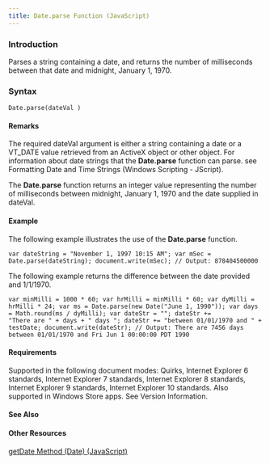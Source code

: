 ```yaml
---
title: Date.parse Function (JavaScript)
---
```


### Introduction 

 Parses a string containing a date, and returns the number of milliseconds between that date and midnight, January 1, 1970.

### Syntax 

```
Date.parse(dateVal )
```

#### Remarks 

<div id="languageReferenceRemarksSection" class="section" name="collapseableSection" style="">
  <p xmlns:util="util">
    The required <span class="parameter" sdata="paramReference">dateVal</span> argument is either a string containing a date or a VT_DATE value retrieved from an ActiveX object or other object. For
    information about date strings that the <b>Date.parse</b> function can parse. see <span sdata="link">Formatting Date and Time Strings (Windows Scripting - JScript)</span>.
  </p>
  <p xmlns:util="util">
    The <b>Date.parse</b> function returns an integer value representing the number of milliseconds between midnight, January 1, 1970 and the date supplied in <span class="parameter" sdata=
    "paramReference">dateVal</span>.
  </p>
</div>

#### Example 

<p xmlns:util="util">
  The following example illustrates the use of the <b>Date.parse</b> function.
</p>

```
var dateString = "November 1, 1997 10:15 AM"; var mSec = Date.parse(dateString); document.write(mSec); // Output: 878404500000
```

<p xmlns:util="util">
  The following example returns the difference between the date provided and 1/1/1970.
</p>

```
var minMilli = 1000 * 60; var hrMilli = minMilli * 60; var dyMilli = hrMilli * 24; var ms = Date.parse(new Date("June 1, 1990")); var days = Math.round(ms / dyMilli); var dateStr = ""; dateStr +=
"There are " + days + " days "; dateStr += "between 01/01/1970 and " + testDate; document.write(dateStr); // Output: There are 7456 days between 01/01/1970 and Fri Jun 1 00:00:00 PDT 1990
```

#### Requirements 

<div id="requirementsTitleSection" class="section" name="collapseableSection" style="">
  <p xmlns:util="util"></p>
  <p>
    Supported in the following document modes: Quirks, Internet Explorer 6 standards, Internet Explorer 7 standards, Internet Explorer 8 standards, Internet Explorer 9 standards, Internet Explorer 10
    standards. Also supported in Windows Store apps. See Version Information.
  </p>
</div>

#### See Also 

<div id="seeAlsoSection" class="section" name="collapseableSection" style="">
  <h4 class="subHeading">
    Other Resources
  </h4>
  <div class="seeAlsoStyle">
    <span sdata="link" xmlns:util="util"><a href="67e7f07c-dd46-4b42-82d6-e53e4bd33703.htm">getDate Method (Date) (JavaScript)</a></span>
  </div>
</div>

